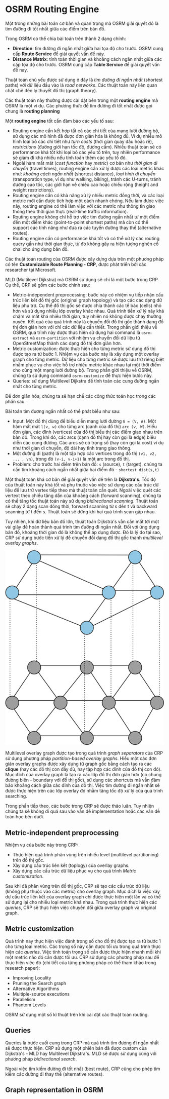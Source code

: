# OSRM Routing Engine

Một trong những bài toán cơ bản và quan trọng mà OSRM giải quyết đó là tìm đường đi tốt nhất giữa các điểm trên bản đồ.

Trong OSRM có thể chia bài toán trên thành 2 dạng chính:
- **Direction**: tìm đường đi ngắn nhất giữa hai tọa độ cho trước. OSRM cung cấp **Route Service** để giải quyết vấn đề này.
- **Distance Matrix**: tính toán thời gian và khoảng cách ngắn nhất giữa các cặp tọa độ cho trước. OSRM cung cấp **Table Service** để giải quyết vấn đề nay.

Thuật toán chủ yếu được sử dụng ở đây là *tìm đường đi ngắn nhất* (shortest paths) với dữ liệu đầu vào là *road networks*. Các thuật toán này liên quan chặt chẽ đến lý thuyết đồ thị (graph theory).

Các thuật toán này thường được cài đặt bên trong một **routing engine** mà OSRM là một ví dụ. Các phương thức để tìm đường đi tốt nhất được gọi chung là **routing planning**

Một **routing engine** tốt cần đảm bảo các yếu tố sau:
- Routing engine cần kết hợp tất cả các chi tiết của mạng lưới đường bộ, sử dụng các mô hình đã được đơn giản hóa là không đủ. Ví dụ nhiều mô hình loại bỏ các chi tiết như *turn costs* (thời gian quay đầu hoặc rẽ), *restrictions* (đường giới hạn tốc độ, đường cấm). Nhiều thuật toán sẽ có performance khá tốt khi loại bỏ các yếu tố trên, tuy nhiên performance sẽ giảm đi khá nhiều nếu tính toán thêm các yếu tố đó.
- Ngoài hàm mất mát (*cost function* hay *metric*) cơ bản như *thời gian di chuyển* (travel times), routing engine cần xử lý được các loại metric khác như: *khoảng cách ngắn nhất* (shortest distance), *loại hình di chuyển* (transporation type, ví dụ như walking, biking), tránh các U-turns, tránh đường cao tốc, các giới hạn về chiều cao hoặc chiều rộng (height and weight restrictions).
- Routing engine cần có khả năng xử lý nhiều metric đồng thời, và các loại metric mới cần được tích hợp một cách nhanh chóng. Nếu làm được việc này, routing engine có thể làm việc với các metric như thông tin giao thông theo thời gian thực (real-time traffic information).
- Routing engine không chỉ hỗ trợ việc tìm đường ngắn nhất từ một điểm đến một điểm khác (point-to-point shortest paths) mà còn có thể support các tính năng như đưa ra các tuyến đường thay thế (alternative routes).
- Routing engine cần có performance khá tốt và có thể xử lý các routing query gần như thời gian thực, từ đó không gây ra hiện tượng nghẽn cổ chai cho ứng dụng bản đồ.

Các thuật toán routing của OSRM được xây dựng dựa trên một phương pháp có tên **Customizable Route Planning - CRP**, được phát triển bởi các researcher tại Microsoft.

MLD (Multilevel Dijkstra) mà OSRM sử dụng sẽ chỉ là một bước trong CRP. Cụ thể, CRP sẽ gồm các bước chính sau:
- Metric-independent preprocessing: bước này có nhiệm vụ tiếp nhận cấu trúc liên kết đồ thị gốc (original graph topology) và tạo các các dạng dữ liệu phụ trợ. Cụ thể đồ thị gốc sẽ được chia thành các tế bào (cells) nhỏ hơn và sử dụng nhiều lớp overlay khác nhau. Quá trình tiền xử lý này khá chậm và mất khá nhiều thời gian, tuy nhiên nó không được chạy thường xuyên. Kết quả của quá trình này là chuyển đồi đồ thị gốc thành dạng đồ thị đơn giản hơn với chỉ các dữ liệu cần thiết. Trong phần giới thiệu về OSRM, quá trình này được thực hiện sử dụng hai command là `osrm-extract` và `osrm-partition` với nhiệm vụ chuyển đổi dữ liệu từ OpenStreetMap thành các dạng đồ thị đơn giản hơn.
- Metric customization: được thực hiện cho từng metric sử dụng đồ thị được tạo ra từ bước 1. Nhiệm vụ của bước này là xây dựng một overlay graph cho từng metric. Dữ liệu cho từng metric sẽ được lưu trữ riêng biệt nhằm phục vụ cho việc hỗ trợ nhiều metric khác nhau tại một thời điểm cho cùng một mạng lưới đường bộ. Trong phần giới thiệu về OSRM, chúng ta sử dụng command `osrm-customize` để thực hiện bước này.
- Queries: sử dụng Multilevel Dijkstra để tính toán các cung đường ngắn nhất cho từng metric. 

Để đơn giản hóa, chúng ta sẽ hạn chế các công thức toán học trong các phần sau.

Bài toán tìm đương ngắn nhất có thể phát biểu như sau:
- Input: Một đồ thị dùng để biểu diễn mạng lưới đường `G = (V, A)`. Một hàm mất mát `l(v, w)` cho từng arc (cạnh của đồ thị) `arc (v, W)`. Hiểu đơn giản, các đỉnh (vertices) của đồ thị biểu thị các điểm giao nhau trên bản đồ. Trong khi đó, các arcs (cạnh đồ thị hay còn gọi là edge) biểu diễn các cung đường. Các arcs sẽ có trọng số (hay còn gọi là cost) ví dụ như thời gian di chuyển, độ dài hay tình trạng giao thông.
- Một đường đi (path) là một tập hợp các vertices trong đồ thị `(v1, v2, ... , vn)`, trong đó `(v-i, v-i+1)` là một arc trong đồ thị.
- Problem: cho trước hai điểm trên bản đồ: `s` (source), `t` (target), chúng ta cần tìm khoảng cách ngắn nhất giữa hai điểm đó - `shortest dist(s,t)`

Một thuật toán khá cơ bản để giải quyết vấn đề trên là **Dijkstra's**. Tốc độ của thuật toán này khá tốt và phụ thuộc vào việc sử dụng các cấu trúc dữ liệu để lưu trữ vertex tiếp theo mà thuật toán cần quét. Ngoài việc quét các vertext theo chiều tăng dần của khoảng cách (forward scanning), chúng ta có thể tăng tốc thuật toán này sử dụng *bidirectional scanning*. Thuật toán sẽ chạy 2 dạng scan đồng thời, forward scanning từ s đến t và backward scanning từ t đến s. Thuật toán sẽ dừng khi hai quá trình scan gặp nhau.

Tuy nhiên, khi dữ liệu bản đồ lớn, thuật toán Dijkstra's vẫn cần mất tới một vài giây để hoàn thành quá trình tìm đường đi ngắn nhất. Đối với ứng dụng bản đồ, khoảng thời gian đó là không thể áp dụng được. Đó là lý do tại sao, CRP sử dụng bước tiền xử lý để chuyển đổi dạng đồ thị gốc thành *multilevel overlay graphs*.

![](./overlay_graph.png)

Multilevel overlay graph được tạo trong quá trình *graph separators* của CRP sử dụng phương pháp *partition-based overlay graphs*. Hiểu một các đơn giản overlay graphs được xây dựng từ graph gốc bằng cách tạo ra các **clique** (hay các đồ thị con đầy đủ, hay tập hợp các đỉnh của đồ thị con đó). Mục đích của overlay graph là tạo ra các lớp đồ thị đơn giản hơn (có chung đường biên - boundary với đồ thị gốc), sử dụng các shortcuts mà vẫn đảm bảo khoảng cách giữa các đỉnh của đồ thị. Việc tìm đường đi ngắn nhất sẽ được thực hiện trên các lớp overlay đó nhằm tăng tốc độ xử lý của quá trình searching.

Trong phần tiếp theo, các bước trong CRP sẽ được thảo luân. Tuy nhiên chúng ta sẽ không đi quá sau vào vấn đề implementation hoặc các vấn đề toán học bên dưới.

## Metric-independent preprocessing
Nhiệm vụ của bước này trong CRP:
- Thực hiện quá trình phân vùng trên nhiều level (multilevel partitioning) trên đồ thị gốc.
- Xây dựng cấu trúc liên kết (toplogy) của overlay graphs.
- Xây dựng các cấu trúc dữ liệu phục vụ cho quá trình *Metric customization*.

Sau khi đã phân vùng trên đồ thị gốc, CRP sẽ tạo các cấu trúc dữ liệu (không phụ thuộc vào các metric) cho overlay graph. Mục đích là việc xây dự cấu trúc liên kết của overlay graph chỉ được thực hiện một lần và có thể sử dụng lại cho nhiều loại metric khá nhau. Trong quá trình thực hiện các *queries*, CRP sẽ thực hiện việc chuyển đổi giữa overlay graph và original graph.

## Metric customization
Quá trình nay thực hiện việc đánh trọng số cho đồ thị được tạo ra từ bước 1 cho từng loại metric. Các trọng số này cần được tối ưu trong quá trình thực hiện các *queries*. Việc tính toán trọng số cần được thực hiện nhanh mỗi khi một metric nào đó cần được tối ưu. CRP sử dụng các phương pháp sau để thực hiện việc đó (chi tiết của từng phương pháp có thể tham khảo trong research paper):

- Improving Locality
- Pruning the Search graph
- Alternative Algorithms
- Multiple-source executions
- Parallelism
- Phantom Levels

OSRM sử dụng một số kĩ thuật trên khi cài đặt các thuật toán routing.

## Queries
Queries là bước cuối cung trong CRP mà quá trình tìm đương đi ngắn nhất sẽ được thực hiện. CRP sử dụng một phiên bản đã được custom của Dijkstra's - MLD hay Multilevel Dijkstra's. MLD sẽ được sử dụng cùng với phương pháp *bidirectional search*.

Ngoài việc tìm kiếm đường đi tốt nhất (best route), CRP cũng cho phép tìm kiếm các đường đi thay thế (alternative routes).

## Graph representation in OSRM




















